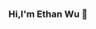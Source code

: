 ### Hi,I'm Ethan Wu 👋

<!--
**a3240281370/a3240281370** is a ✨ _special_ ✨ repository because its `README.md` (this file) appears on your GitHub profile.

Here are some ideas to get you started:

🌱 I’m MIS student from National Central University
💼 I’m activly seeking for 2024 intern of technology company
📫 reach me h3240281370@gmail.com
-->
